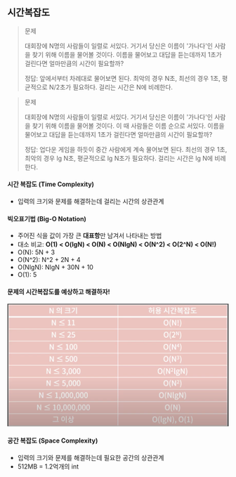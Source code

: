 ## 시간복잡도

> 문제
> 
> 대회장에 N명의 사람들이 일렬로 서있다. 거기서 당신은 이름이 '가나다'인 사람을 찾기 위해 이름을 물어볼 것이다. 이름을 물어보고 대답을 듣는데까지 1초가 걸린다면 얼마만큼의 시간이 필요할까?
> 
> 정답: 앞에서부터 차례대로 물어보면 된다. 최악의 경우 N초, 최선의 경우 1초, 평균적으로 N/2초가 필요하다. 걸리는 시간은 N에 비례한다.

> 문제
> 
> 대회장에  N명의 사람들이 일렬로 서있다. 거기서 당신은 이름이 '가나다'인 사람을 찾기 위해 이름을 물어볼 것이다. 이 때 사람들은 이름 순으로 서있다. 이름을 물어보고 대답을 듣는데까지 1초가 걸린다면 얼마만큼의 시간이 필요할까?
> 
> 정답: 업다운 게임을 하듯이 중간 사람에게 계속 물어보면 된다. 최선의 경우 1초, 최악의 경우 lg N초, 평균적으로 lg N초가 필요하다. 걸리는 시간은 lg N에 비례한다.

#### 시간 복잡도 (Time Complexity)

- 입력의 크기와 문제를 해결하는데 걸리는 시간의 상관관계

#### 빅오표기법 (Big-O Notation)

- 주어진 식을 값이 가장 큰 **대표항**만 남겨서 나타내는 방법
- 대소 비교: **O(1) < O(lgN) < O(N) < O(NlgN) < O(N^2) < O(2^N) < O(N!)**
- O(N): 5N + 3
- O(N^2): N^2 + 2N + 4
- O(NlgN): NlgN + 30N + 10
- O(1): 5


#### 문제의 시간복잡도를 예상하고 해결하자! 

![img.png](image/시간복잡도.png)

#### 공간 복잡도 (Space Complexity)

- 입력의 크기와 문제를 해결하는데 필요한 공간의 상관관계
- 512MB = 1.2억개의 int
